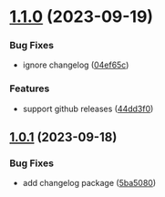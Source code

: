# [1.1.0](https://github.com/tabomors/issues-finder/compare/v1.0.1...v1.1.0) (2023-09-19)


### Bug Fixes

* ignore changelog ([04ef65c](https://github.com/tabomors/issues-finder/commit/04ef65c03e5dd865a7cb79b165d952f83384c7c8))


### Features

* support github releases ([44dd3f0](https://github.com/tabomors/issues-finder/commit/44dd3f006ac9c78ccf08b95fbe5cc1b6261348b1))

## [1.0.1](https://github.com/tabomors/issues-finder/compare/v1.0.0...v1.0.1) (2023-09-18)


### Bug Fixes

* add changelog package ([5ba5080](https://github.com/tabomors/issues-finder/commit/5ba5080c41f5a8a4987227881ef0df7104c4fa56))
